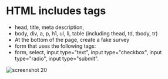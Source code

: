# HTML includes tags
* head, title, meta description, 
* body, div, a, p, h1, ul, li, table (including     thead, td, tbody, tr)
* At the bottom of the page, create a fake survey 
* form that uses the following tags:
* form, select, input type="text", input        type="checkbox", input type="radio", input type="submit".
  
  
![screenshot 20](https://user-images.githubusercontent.com/37717564/44822721-5a755480-abb1-11e8-92ca-7c948eba2236.png)
